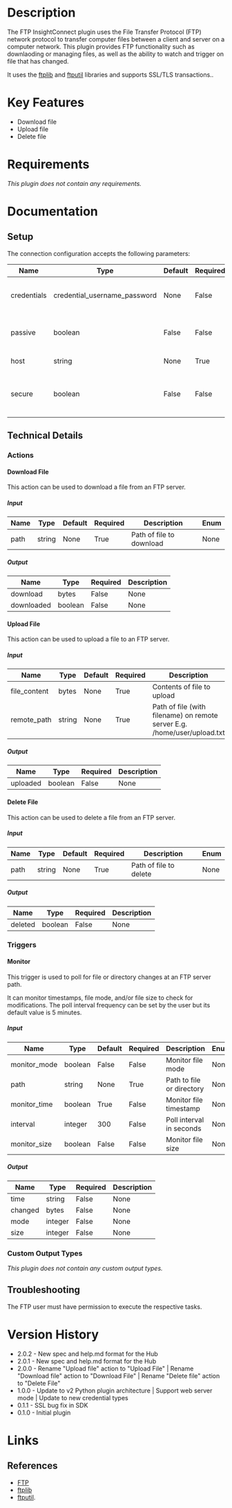 # Description

The FTP InsightConnect plugin uses the File Transfer Protocol (FTP) network protocol to transfer computer files between a client and server on a computer network.
This plugin provides FTP functionality such as downlaoding or managing files, as well as the ability to watch and trigger on file that has changed.

It uses the [ftplib](https://docs.python.org/3/library/ftplib.html) and [ftputil](http://ftputil.sschwarzer.net/trac/wiki/Documentation) libraries and supports SSL/TLS transactions..

# Key Features

* Download file
* Upload file
* Delete file

# Requirements

_This plugin does not contain any requirements._

# Documentation

## Setup

The connection configuration accepts the following parameters:

|Name|Type|Default|Required|Description|Enum|
|----|----|-------|--------|-----------|----|
|credentials|credential_username_password|None|False|FTP username and password|None|
|passive|boolean|False|False|Passive connection for FTP server|None|
|host|string|None|True|Address of FTP server|None|
|secure|boolean|False|False|Whether TLS encryption should be used|None|

## Technical Details

### Actions

#### Download File

This action can be used to download a file from an FTP server.

##### Input

|Name|Type|Default|Required|Description|Enum|
|----|----|-------|--------|-----------|----|
|path|string|None|True|Path of file to download|None|

##### Output

|Name|Type|Required|Description|
|----|----|--------|-----------|
|download|bytes|False|None|
|downloaded|boolean|False|None|

#### Upload File

This action can be used to upload a file to an FTP server.

##### Input

|Name|Type|Default|Required|Description|Enum|
|----|----|-------|--------|-----------|----|
|file_content|bytes|None|True|Contents of file to upload|None|
|remote_path|string|None|True|Path of file (with filename) on remote server E.g. /home/user/upload.txt|None|

##### Output

|Name|Type|Required|Description|
|----|----|--------|-----------|
|uploaded|boolean|False|None|

#### Delete File

This action can be used to delete a file from an FTP server.

##### Input

|Name|Type|Default|Required|Description|Enum|
|----|----|-------|--------|-----------|----|
|path|string|None|True|Path of file to delete|None|

##### Output

|Name|Type|Required|Description|
|----|----|--------|-----------|
|deleted|boolean|False|None|

### Triggers

#### Monitor

This trigger is used to poll for file or directory changes at an FTP server path.

It can monitor timestamps, file mode, and/or file size to check for modifications.
The poll interval frequency can be set by the user but its default value is 5 minutes.

##### Input

|Name|Type|Default|Required|Description|Enum|
|----|----|-------|--------|-----------|----|
|monitor_mode|boolean|False|False|Monitor file mode|None|
|path|string|None|True|Path to file or directory|None|
|monitor_time|boolean|True|False|Monitor file timestamp|None|
|interval|integer|300|False|Poll interval in seconds|None|
|monitor_size|boolean|False|False|Monitor file size|None|

##### Output

|Name|Type|Required|Description|
|----|----|--------|-----------|
|time|string|False|None|
|changed|bytes|False|None|
|mode|integer|False|None|
|size|integer|False|None|

### Custom Output Types

_This plugin does not contain any custom output types._

## Troubleshooting

The FTP user must have permission to execute the respective tasks.

# Version History

* 2.0.2 - New spec and help.md format for the Hub
* 2.0.1 - New spec and help.md format for the Hub
* 2.0.0 - Rename "Upload file" action to "Upload File" | Rename "Download file" action to "Download File" | Rename "Delete file" action to "Delete File"
* 1.0.0 - Update to v2 Python plugin architecture | Support web server mode | Update to new credential types
* 0.1.1 - SSL bug fix in SDK
* 0.1.0 - Initial plugin

# Links

## References

* [FTP](https://en.wikipedia.org/wiki/File_Transfer_Protocolkj)
* [ftplib](https://docs.python.org/3/library/ftplib.html)
* [ftputil](http://ftputil.sschwarzer.net/trac/wiki/Documentation).

